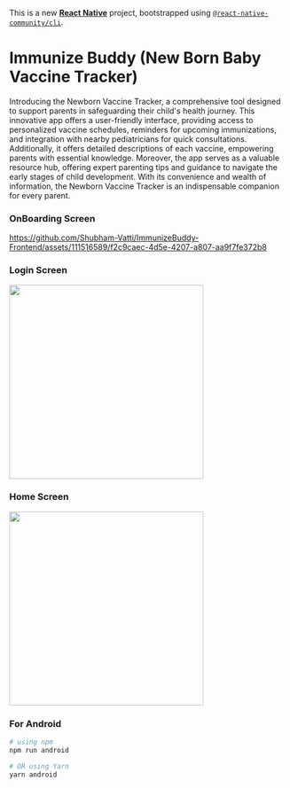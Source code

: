 This is a new [**React Native**](https://reactnative.dev) project, bootstrapped using [`@react-native-community/cli`](https://github.com/react-native-community/cli).

# Immunize Buddy (New Born Baby Vaccine Tracker)

Introducing the Newborn Vaccine Tracker, a comprehensive tool designed to support parents in safeguarding their child's health journey. This innovative app offers a user-friendly interface, providing access to personalized vaccine schedules, reminders for upcoming immunizations, and integration with nearby pediatricians for quick consultations. Additionally, it offers detailed descriptions of each vaccine, empowering parents with essential knowledge. Moreover, the app serves as a valuable resource hub, offering expert parenting tips and guidance to navigate the early stages of child development. With its convenience and wealth of information, the Newborn Vaccine Tracker is an indispensable companion for every parent.

### OnBoarding Screen
https://github.com/Shubham-Vatti/ImmunizeBuddy-Frontend/assets/111516589/f2c9caec-4d5e-4207-a807-aa9f7fe372b8

### Login Screen
<img src="https://github.com/Shubham-Vatti/ImmunizeBuddy-Frontend/assets/111516589/1ba2f97c-606f-4450-9f15-a13918f2f953" width="350" >

### Home Screen
<img src="https://github.com/Shubham-Vatti/ImmunizeBuddy-Frontend/assets/111516589/7e9ecdbe-da34-488b-986f-df807a81d491" width="350" >


### For Android

```bash
# using npm
npm run android

# OR using Yarn
yarn android
